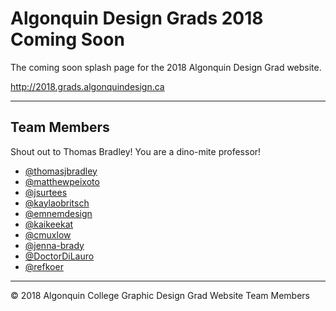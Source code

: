 # Algonquin Design Grads 2018<br>Coming Soon

The coming soon splash page for the 2018 Algonquin Design Grad website.

<http://2018.grads.algonquindesign.ca>

---

## Team Members
Shout out to Thomas Bradley! You are a dino-mite professor!
- [@thomasjbradley](https://github.com/thomasjbradley)
- [@matthewpeixoto](https://github.com/matthewpeixoto)
- [@jsurtees](https://github.com/jsurtees)
- [@kaylaobritsch](https://github.com/kaylaobritsch)
- [@emnemdesign](https://github.com/emnemdesign)
- [@kaikeekat](https://github.com/kaikeekat)
- [@cmuxlow](https://github.com/cmuxlow)
- [@jenna-brady](https://github.com/jenna-brady)
- [@DoctorDiLauro](https://github.com/DoctorDiLauro)
- [@refkoer](https://github.com/refkoer)

---

© 2018 Algonquin College Graphic Design Grad Website Team Members
